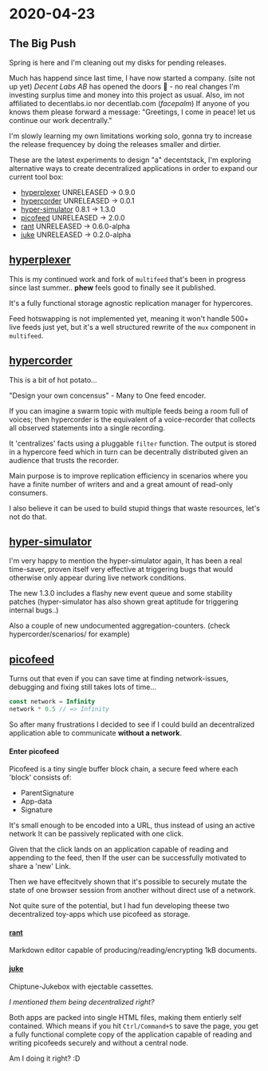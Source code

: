 # 2020-04-23

## The Big Push

Spring is here and I'm cleaning out my disks for pending releases.

Much has happend since last time, I have now started a company. (site not up yet)
_Decent Labs AB_ has opened the doors 🥂 - no real changes I'm investing surplus time and money into this project as usual.
Also, im not affiliated to decentlabs.io nor decentlab.com (*facepalm*)
If anyone of you knows them please forward a message: "Greetings, I come in peace! let us continue our work decentrally."

I'm slowly learning my own limitations working solo, gonna try
to increase the release frequencey by doing the releases smaller and dirtier.

These are the latest experiments to design "a" decentstack,
I'm exploring alternative ways to create decentralized
applications in order to expand our current tool box:

- [hyperplexer](https://github.com/decentstack/hyperplexer) UNRELEASED ->  0.9.0
- [hypercorder](https://github.com/decentstack/hypercorder) UNRELEASED -> 0.0.1
- [hyper-simulator](https://github.com/decentstack/hyper-simulator) 0.8.1 -> 1.3.0
- [picofeed](https://github.com/telamon/picofeed) UNRELEASED -> 2.0.0
- [rant](https://github.com/telamon/rant) UNRELEASED -> 0.6.0-alpha
- [juke](https://github.com/telamon/juke) UNRELEASED -> 0.2.0-alpha



## [hyperplexer](https://github.com/decentstack/hyperplexer)

This is my continued work and fork of `multifeed` that's been in progress
since last summer.. **phew** feels good to finally see it published.

It's a fully functional storage agnostic replication manager for hypercores.

Feed hotswapping is not implemented yet, meaning it won't handle 500+ live feeds just yet,
but it's a well structured rewrite of the `mux` component in `multifeed`.

## [hypercorder](https://github.com/decentstack/hypercorder)

This is a bit of hot potato...

"Design your own concensus" - Many to One feed encoder.

If you can imagine a swarm topic with multiple feeds being a room
full of voices; then hypercorder is the equivalent of a voice-recorder that collects all observed statements into a single recording.

It 'centralizes' facts using a pluggable `filter` function.
The output is stored in a hypercore feed which in turn can be decentrally distributed given an audience that trusts the recorder.

Main purpose is to improve replication efficiency in scenarios where you have
a finite number of writers and and a great amount of read-only consumers.

I also believe it can be used to build stupid things that waste resources,
let's not do that.

## [hyper-simulator](https://github.com/decentstack/hyper-simulator)

I'm very happy to mention the hyper-simulator again, It has been
a real time-saver, proven itself very effective at triggering bugs
that would otherwise only appear during live network conditions.

The new 1.3.0 includes a flashy new event queue and
some stability patches (hyper-simulator has
also shown great aptitude for triggering internal bugs..)

Also a couple of new undocumented aggregation-counters.
(check hypercorder/scenarios/ for example)

## [picofeed](https://github.com/telamon/picofeed)

Turns out that even if you can save time at finding network-issues,
debugging and fixing still takes lots of time...

```js
const network = Infinity
network * 0.5 // => Infinity
```

So after many frustrations I decided to see if
I could build an decentralized application able
to communicate **without a network**.

#### Enter picofeed

Picofeed is a tiny single buffer block chain, a secure
feed where each 'block' consists of:

- ParentSignature
- App-data
- Signature

It's small enough to be encoded into a URL, thus instead
of using an active network It can be passively replicated
with one click.

Given that the click lands on an application capable of reading
and appending to the feed, then If the user can be successfully
motivated to share a 'new' Link.

Then we have effecitvely shown that it's possible to securely
mutate the state of one browser session from another
without direct use of a network.

Not quite sure of the potential, but I had fun developing theese two
decentralized toy-apps which use picofeed as storage.

#### [rant](https://github.com/telamon/rant)
Markdown editor capable of producing/reading/encrypting 1kB documents.

#### [juke](https://github.com/telamon/juke)
Chiptune-Jukebox with ejectable cassettes.

_I mentioned them being decentralized right?_

Both apps are packed into single HTML files, making them entierly self contained.
Which means if you hit `Ctrl/Command+S` to save the page, you get a fully functional complete copy of the application capable of reading and writing picofeeds
securely and without a central node.

Am I doing it right? :D
